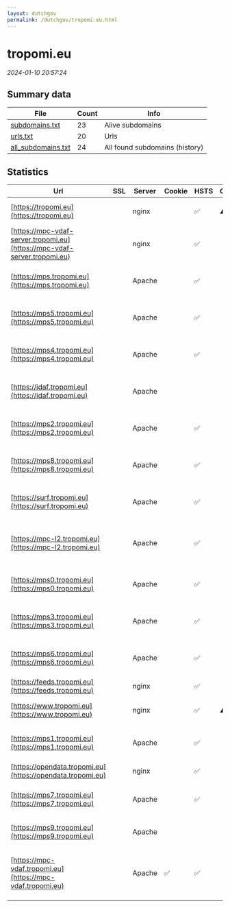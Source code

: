 ```yaml
---
layout: dutchgov
permalink: /dutchgov/tropomi.eu.html
---
```



# tropomi.eu
*2024-01-10 20:57:24*
## Summary data


| File       | Count | Info |
|------------|-------|------|
|[subdomains.txt](/data/tropomi.eu/subdomains.txt)|23|Alive subdomains|
|[urls.txt](/data/tropomi.eu/urls.txt)|20|Urls|
|[all_subdomains.txt](/data/tropomi.eu/all_subdomains.txt)|24|All found subdomains (history)|


## Statistics


| Url | SSL | Server | Cookie | HSTS | CSP | XFO | XXP | RP | Tech |Title |
|------------|-------|------|------|------|------|------|------|------|------|------|
|[https://tropomi.eu](https://tropomi.eu)| |nginx| |:white_check_mark: |:warning: | :white_check_mark: | :white_check_mark: | :white_check_mark: |HSTS Nginx|301 Moved Perman...|
|[https://mpc-vdaf-server.tropomi.eu](https://mpc-vdaf-server.tropomi.eu)| |nginx| |:white_check_mark: | | | | :white_check_mark: |HSTS Nginx|S5P Validation S...|
|[https://mps.tropomi.eu](https://mps.tropomi.eu)| |Apache| |:white_check_mark: | | :white_check_mark: | | :white_check_mark: |Apache HTTP Server HSTS||
|[https://mps5.tropomi.eu](https://mps5.tropomi.eu)| |Apache| |:white_check_mark: | | :white_check_mark: | | :white_check_mark: |Apache HTTP Server HSTS||
|[https://mps4.tropomi.eu](https://mps4.tropomi.eu)| |Apache| |:white_check_mark: | | :white_check_mark: | | :white_check_mark: |Apache HTTP Server HSTS||
|[https://idaf.tropomi.eu](https://idaf.tropomi.eu)| |Apache| | | | | | :white_check_mark: |Apache HTTP Server HSTS||
|[https://mps2.tropomi.eu](https://mps2.tropomi.eu)| |Apache| |:white_check_mark: | | :white_check_mark: | | :white_check_mark: |Apache HTTP Server HSTS||
|[https://mps8.tropomi.eu](https://mps8.tropomi.eu)| |Apache| |:white_check_mark: | | :white_check_mark: | | :white_check_mark: |Apache HTTP Server HSTS||
|[https://surf.tropomi.eu](https://surf.tropomi.eu)| |Apache| |:white_check_mark: | | :white_check_mark: | | :white_check_mark: |Apache HTTP Server HSTS||
|[https://mpc-l2.tropomi.eu](https://mpc-l2.tropomi.eu)| |Apache| |:white_check_mark: | | :white_check_mark: | | :white_check_mark: |Apache HTTP Server Bootstrap HSTS|S5P MPC L2 QC Po...|
|[https://mps0.tropomi.eu](https://mps0.tropomi.eu)| |Apache| |:white_check_mark: | | :white_check_mark: | | :white_check_mark: |Apache HTTP Server HSTS||
|[https://mps3.tropomi.eu](https://mps3.tropomi.eu)| |Apache| |:white_check_mark: | | :white_check_mark: | | :white_check_mark: |Apache HTTP Server HSTS||
|[https://mps6.tropomi.eu](https://mps6.tropomi.eu)| |Apache| |:white_check_mark: | | :white_check_mark: | | :white_check_mark: |Apache HTTP Server HSTS||
|[https://feeds.tropomi.eu](https://feeds.tropomi.eu)| |nginx| |:white_check_mark: | | :white_check_mark: | :white_check_mark: | :white_check_mark: |HSTS Nginx||
|[https://www.tropomi.eu](https://www.tropomi.eu)| |nginx| |:white_check_mark: |:warning: | :white_check_mark: | :white_check_mark: | :white_check_mark: |Bloomreach HSTS Nginx|TROPOMI Observin...|
|[https://mps1.tropomi.eu](https://mps1.tropomi.eu)| |Apache| |:white_check_mark: | | :white_check_mark: | | :white_check_mark: |Apache HTTP Server HSTS||
|[https://opendata.tropomi.eu](https://opendata.tropomi.eu)| |nginx| |:white_check_mark: | | :white_check_mark: | :white_check_mark: | :white_check_mark: |HSTS Nginx||
|[https://mps7.tropomi.eu](https://mps7.tropomi.eu)| |Apache| |:white_check_mark: | | :white_check_mark: | | :white_check_mark: |Apache HTTP Server HSTS||
|[https://mps9.tropomi.eu](https://mps9.tropomi.eu)| |Apache| | | | | | :white_check_mark: |Apache HTTP Server|503 Service Unav...|
|[https://mpc-vdaf.tropomi.eu](https://mpc-vdaf.tropomi.eu)| |Apache|:white_check_mark: |:white_check_mark: | | | | :white_check_mark: |Apache HTTP Server HSTS Joomla PHP|s5p-mpc-vdaf - H...|